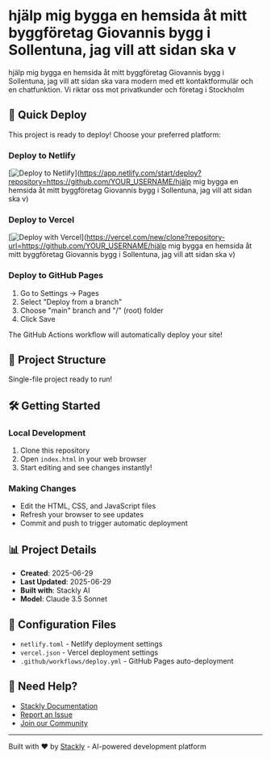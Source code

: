 # hjälp mig bygga en hemsida åt mitt byggföretag Giovannis bygg i Sollentuna, jag vill att sidan ska v

hjälp mig bygga en hemsida åt mitt byggföretag Giovannis bygg i Sollentuna, jag vill att sidan ska vara modern med ett kontaktformulär och en chatfunktion. Vi riktar oss mot privatkunder och företag i Stockholm

## 🚀 Quick Deploy

This project is ready to deploy! Choose your preferred platform:

### Deploy to Netlify
[![Deploy to Netlify](https://www.netlify.com/img/deploy/button.svg)](https://app.netlify.com/start/deploy?repository=https://github.com/YOUR_USERNAME/hjälp mig bygga en hemsida åt mitt byggföretag Giovannis bygg i Sollentuna, jag vill att sidan ska v)

### Deploy to Vercel
[![Deploy with Vercel](https://vercel.com/button)](https://vercel.com/new/clone?repository-url=https://github.com/YOUR_USERNAME/hjälp mig bygga en hemsida åt mitt byggföretag Giovannis bygg i Sollentuna, jag vill att sidan ska v)

### Deploy to GitHub Pages
1. Go to Settings → Pages
2. Select "Deploy from a branch"
3. Choose "main" branch and "/" (root) folder
4. Click Save

The GitHub Actions workflow will automatically deploy your site!

## 📁 Project Structure

Single-file project ready to run!

## 🛠️ Getting Started

### Local Development
1. Clone this repository
2. Open `index.html` in your web browser
3. Start editing and see changes instantly!

### Making Changes
- Edit the HTML, CSS, and JavaScript files
- Refresh your browser to see updates
- Commit and push to trigger automatic deployment

## 📊 Project Details

- **Created**: 2025-06-29
- **Last Updated**: 2025-06-29
- **Built with**: Stackly AI
- **Model**: Claude 3.5 Sonnet

## 🔧 Configuration Files

- `netlify.toml` - Netlify deployment settings
- `vercel.json` - Vercel deployment settings
- `.github/workflows/deploy.yml` - GitHub Pages auto-deployment

## 🤝 Need Help?

- [Stackly Documentation](https://docs.stackly.app)
- [Report an Issue](https://github.com/stackly/support)
- [Join our Community](https://discord.gg/stackly)

---

Built with ❤️ by [Stackly](https://stackly.app) - AI-powered development platform